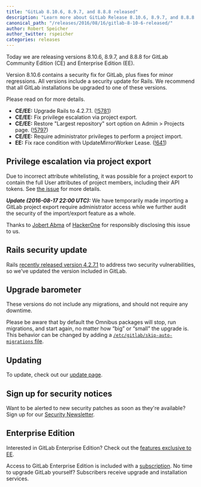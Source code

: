 ```yaml
---
title: "GitLab 8.10.6, 8.9.7, and 8.8.8 released"
description: "Learn more about GitLab Release 8.10.6, 8.9.7, and 8.8.8 for GitLab Community Edition (CE) and Enterprise Edition (EE)"
canonical_path: "/releases/2016/08/16/gitlab-8-10-6-released/"
author: Robert Speicher
author_twitter: rspeicher
categories: releases
---
```


Today we are releasing versions 8.10.6, 8.9.7, and 8.8.8 for GitLab Community
Edition (CE) and Enterprise Edition (EE).

Version 8.10.6 contains a security fix for GitLab, plus fixes for minor
regressions. All versions include a security update for Rails. We recommend that
all GitLab installations be upgraded to one of these versions.

Please read on for more details.

<!-- more -->

- **CE/EE:** Upgrade Rails to 4.2.7.1. ([!5781])
- **CE/EE:** Fix privilege escalation via project export.
- **CE/EE:** Restore "Largest repository" sort option on Admin > Projects page. ([!5797])
- **CE/EE:** Require administrator privileges to perform a project import.
- **EE:** Fix race condition with UpdateMirrorWorker Lease. ([!641])

[!5781]: https://gitlab.com/gitlab-org/gitlab-ce/merge_requests/5781
[!5797]: https://gitlab.com/gitlab-org/gitlab-ce/merge_requests/5797
[!641]: https://gitlab.com/gitlab-org/gitlab-ee/merge_requests/641

## Privilege escalation via project export

Due to incorrect attribute whitelisting, it was possible for a project export to
contain the full User attributes of project members, including their API tokens.
See [the issue][20974] for more details.

***Update (2016-08-17 22:00 UTC):*** We have temporarily made importing a GitLab
project export require administrator access while we further audit the security
of the import/export feature as a whole.

Thanks to [Jobert Abma](https://twitter.com/jobertabma) of
[HackerOne](https://hackerone.com/jobert) for responsibly disclosing this issue
to us.

[20974]: https://gitlab.com/gitlab-org/gitlab-ce/issues/20974

## Rails security update

Rails [recently released version 4.2.7.1][rails-update] to address two security
vulnerabilities, so we've updated the version included in GitLab.

[rails-update]: http://weblog.rubyonrails.org/2016/8/11/Rails-5-0-0-1-4-2-7-2-and-3-2-22-3-have-been-released/

## Upgrade barometer

These versions do not include any migrations, and should not require any
downtime.

Please be aware that by default the Omnibus packages will stop, run migrations,
and start again, no matter how “big” or “small” the upgrade is. This behavior
can be changed by adding a [`/etc/gitlab/skip-auto-migrations`
file](http://doc.gitlab.com/omnibus/update/README.html).

## Updating

To update, check out our [update page](/update/).

## Sign up for security notices

Want to be alerted to new security patches as soon as they're available? Sign up
for our [Security Newsletter](/company/contact/).

## Enterprise Edition

Interested in GitLab Enterprise Edition? Check out the [features exclusive to
EE](/features/#enterprise).

Access to GitLab Enterprise Edition is included with a [subscription](/pricing/).
No time to upgrade GitLab yourself? Subscribers receive upgrade and installation
services.
